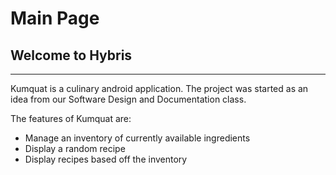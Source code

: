 # Main Page #


## Welcome to Hybris ##

---

Kumquat is a culinary android application. The project was started as an idea from our Software Design and Documentation class.

The features of Kumquat are:
  * Manage an inventory of currently available ingredients
  * Display a random recipe
  * Display recipes based off the inventory